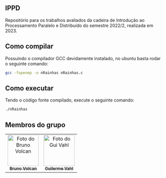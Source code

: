 ## IPPD
Repositório para os trabalhos avaliados da cadeira de Introdução ao Processamento Paralelo e Distribuído do semestre 2022/2, realizada em 2023.

## Como compilar
Possuindo o compilador GCC devidamente instalado, no ubuntu basta rodar o seguinte comando:

```bash
gcc -fopenmp -o nRainhas nRainhas.c
```
## Como executar
Tendo o código fonte compilado, execute o seguinte comando:

```bash
./nRainhas
```

## Membros do grupo

<table>
  <tr>
   <td align="center">
      <a href="#">
        <img src="https://avatars.githubusercontent.com/u/58444261?v=4" width="100px;" alt="Foto do Bruno Volcan"/><br>
        <sub>
          <b>Bruno Volcan</b>
        </sub>
      </a>
    </td>
    <td align="center">
      <a href="#">
        <img src="https://avatars.githubusercontent.com/u/35015195?v=4" width="100px;" alt="Foto do Gui Vahl"/><br>
        <sub>
          <b>Guilerme Vahl</b>
        </sub>
      </a>
    </td>
  </tr>
</table>
